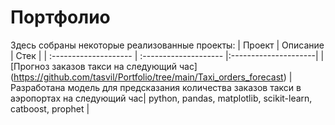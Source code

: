 # Портфолио

Здесь собраны некоторые реализованные проекты: 
| Проект | Описание | Стек |
| :-------------------- | :-------------------- |:---------------------|
| [Прогноз заказов такси на следующий час] (https://github.com/tasvil/Portfolio/tree/main/Taxi_orders_forecast) | Разработана модель для предсказания количества заказов такси в аэропортах на следующий час| python, pandas, matplotlib, scikit-learn, catboost, prophet |
